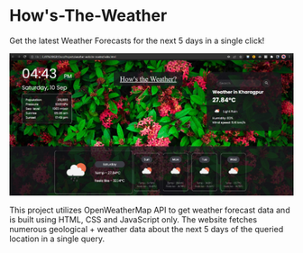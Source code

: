 # How's-The-Weather
Get the latest Weather Forecasts for the next 5 days in a single click!

![Kharagpur](https://github.com/vinaysrivastava273/hows-the-weather/blob/main/Hows_the_Weather.jpg?raw=true)

This project utilizes OpenWeatherMap API to get weather forecast data and is built using HTML, CSS and JavaScript only. The website fetches numerous geological + weather data about the next 5 days of the queried location in a single query.
